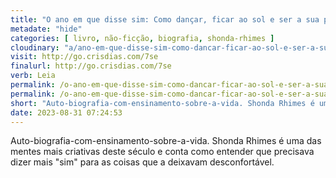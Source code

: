 ```yaml
---
title: "O ano em que disse sim: Como dançar, ficar ao sol e ser a sua própria pessoa — Shonda Rhimes"
metadate: "hide"
categories: [ livro, não-ficção, biografia, shonda-rhimes ]
cloudinary: "a/ano-em-que-disse-sim-como-dancar-ficar-ao-sol-e-ser-a-sua-propria-pessoa.jpg"
visit: http://go.crisdias.com/7se
finalurl: http://go.crisdias.com/7se
verb: Leia
permalink: /o-ano-em-que-disse-sim-como-dancar-ficar-ao-sol-e-ser-a-sua-propria-pessoa/
permalink: /o-ano-em-que-disse-sim-como-dancar-ficar-ao-sol-e-ser-a-sua-propria-pessoa
short: "Auto-biografia-com-ensinamento-sobre-a-vida. Shonda Rhimes é uma das mentes mais criativas deste século e conta como entender que precisava dizer mais \"sim\" para as coisas que a deixavam desconfortável."
date: 2023-08-31 07:24:53
---
```

Auto-biografia-com-ensinamento-sobre-a-vida. Shonda Rhimes é uma das mentes mais criativas deste século e conta como entender que precisava dizer mais "sim" para as coisas que a deixavam desconfortável.
